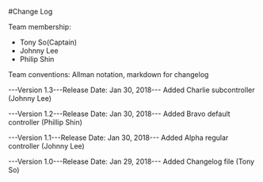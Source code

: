 #Change Log

Team membership:
- Tony So(Captain)
- Johnny Lee
- Philip Shin   

Team conventions: Allman notation, markdown for changelog  

---Version 1.3---Release Date: Jan 30, 2018---
Added Charlie subcontroller (Johnny Lee)

---Version 1.2---Release Date: Jan 30, 2018---
Added Bravo default controller (Phillip Shin)

---Version 1.1---Release Date: Jan 30, 2018---
Added Alpha regular controller (Johnny Lee)

---Version 1.0---Release Date: Jan 29, 2018---
Added Changelog file (Tony So)